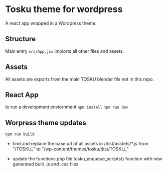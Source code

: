 # Tosku theme for wordpress 

A react app wrapped in a Wordpress theme.

## Structure

Main entry
`src/App.jsx` impiorts all other files and assets.

## Assets

All assets are exports from the main TOSKU blender file not in this repo. 

## React App

to run a development enviornment 
`npm install`
`npm run dev`

## Worpress theme updates

`npm run build`

- find and replace the base url of all assets in /dist/asstets/*.js from "/TOSKU_" to "/wp-content/themes/tosku/dist/TOSKU_"

- update the functions.php file tosku_enqueue_scripts() function with new generated built .js and .css files


